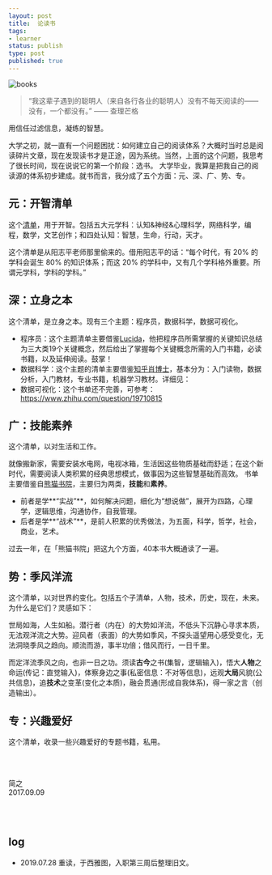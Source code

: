 ```yaml
--- 
layout: post
title:  论读书
tags: 
- learner
status: publish
type: post
published: true
---
```



![books](https://i.imgur.com/ahPdfzI.png)



> “我这辈子遇到的聪明人（来自各行各业的聪明人）没有不每天阅读的——没有，一个都没有。” —— 查理芒格

用信任过滤信息，凝练的智慧。 

大学之初，就一直有一个问题困扰：如何建立自己的阅读体系？大概时当时总是阅读碎片文章，现在发现读书才是正途，因为系统。当然，上面的这个问题，我思考了很长时间，现在说说它的第一个阶段：选书。
大学毕业，我算是把我自己的阅读源的体系初步建成。就书而言，我分成了五个方面：元、深、广、势、专。
	
## 元：开智清单
	
这个[清单](https://www.douban.com/doulist/41691053/)，用于开智。包括五大元学科：认知&神经&心理科学，网络科学，编程，数学，文艺创作；和四处认知：智慧，生命，行动，天才。

这个清单是从阳志平老师那里偷来的。借用阳志平的话：“每个时代，有 20% 的学科会诞生 80% 的知识体系；而这 20% 的学科中，又有几个学科格外重要。所谓元学科，学科的学科。”
	
## 深：立身之本
	
这个清单，是立身之本。现有三个主题：程序员，数据科学，数据可视化。

- 程序员：这个主题清单主要借鉴[Lucida](http://lucida.me/blog/developer-reading-list/)，他把程序员所需掌握的关键知识总结为三大类19个关键概念，然后给出了掌握每个关键概念所需的入门书籍，必读书籍，以及延伸阅读。鼓掌！ 
- 数据科学：这个主题的清单主要借鉴[知乎肖博士](https://www.zhihu.com/question/20757000)，基本分为：入门读物，数据分析，入门教材，专业书籍，机器学习教材。详细见： 
- 数据可视化：这个书单还不完善，可参考：https://www.zhihu.com/question/19710815
	
## 广：技能素养
	
这个清单，以对生活和工作。

就像搬新家，需要安装水电网，电视冰箱，生活因这些物质基础而舒适；在这个新时代，需要阅读人类积累的经典思想模式，做事因为这些智慧基础而高效。
书单主要借鉴自[熊猫书院](https://www.douban.com/doulist/43794165/)，主要归为两类，**技能**和**素养**。

* 前者是学**“实战”**，如何解决问题，细化为“想说做”，展开为四路，心理学，逻辑思维，沟通协作，自我管理。
* 后者是学**“战术”**，是前人积累的优秀做法，为五面，科学，哲学，社会，商业，艺术。

过去一年，在「熊猫书院」把这九个方面，40本书大概通读了一遍。
	
## 势：季风洋流
	
这个清单，以对世界的变化。包括五个子清单，人物，技术，历史，现在，未来。为什么是它们？灵感如下：

世局如海，人生如船。潜行者（内在）的大势如洋流，不低头下沉静心寻求本质，无法观洋流之大势。迎风者（表面）的大势如季风，不探头遥望用心感受变化，无法洞晓季风之趋向。顺流而游，事半功倍；借风而行，一日千里。

而定洋流季风之向，也非一日之功。须读**古今**之书(集智，逻辑输入)，悟大**人物**之命运(传记：直觉输入)，体察身边之事(私密信息：不对等信息)，远观**大局**风貌(公共信息)，追**技术**之变革(变化之本质)，融会贯通(形成自我体系)，得一家之言（创造输出）。
	
## 专：兴趣爱好
	
这个清单，收录一些兴趣爱好的专题书籍，私用。



<br>
<br>

简之           
2017.09.09	

<br>
<br>



## log

* 2019.07.28 重读，于西雅图，入职第三周后整理旧文。
